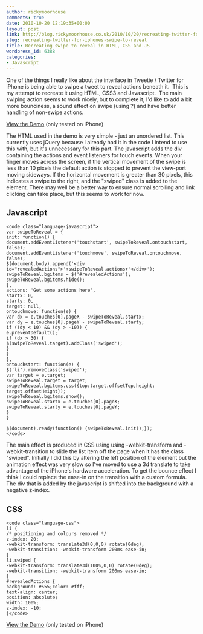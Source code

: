 ```yaml
---
author: rickymoorhouse
comments: true
date: 2010-10-20 12:19:35+00:00
layout: post
link: http://blog.rickymoorhouse.co.uk/2010/10/20/recreating-twitter-for-iphones-swipe-to-reveal/
slug: recreating-twitter-for-iphones-swipe-to-reveal
title: Recreating swipe to reveal in HTML, CSS and JS
wordpress_id: 6388
categories:
- Javascript
---
```


One of the things I really like about the interface in Tweetie / Twitter for iPhone is being able to swipe a tweet to reveal actions beneath it.  This is my attempt to recreate it using HTML, CSS3 and Javascript.  The main swiping action seems to work nicely, but to complete it, I'd like to add a bit more bounciness, a sound effect on swipe (using ?) and have better handling of non-swipe actions.

[View the Demo](http://rickymoorhouse.co.uk/experiments/swipe.html) (only tested on iPhone)

The HTML used in the demo is very simple - just an unordered list. This currently uses jQuery because I already had it in the code I intend to use this with, but it's unnecessary for this part. The javascript adds the div containing the actions and event listeners for touch events. When your finger moves across the screen, if the vertical movement of the swipe is less than 10 pixels the default action is stopped to prevent the view-port moving sideways. If the horizontal movement is greater than 30 pixels, this indicates a swipe to the right, and the "swiped" class is added to the element. There may well be a better way to ensure normal scrolling and link clicking can take place, but this seems to work for now.


## Javascript



    
    <code class="language-javascript">
    var swipeToReveal = {
    init: function() {
    document.addEventListener('touchstart', swipeToReveal.ontouchstart, false);
    document.addEventListener('touchmove', swipeToReveal.ontouchmove, false);
    $(document.body).append('<div id="revealedActions">'+swipeToReveal.actions+'</div>');
    swipeToReveal.bgitems = $('#revealedActions');
    swipeToReveal.bgitems.hide();
    },
    actions: 'Get some actions here',
    startx: 0,
    starty: 0,
    target: null,
    ontouchmove: function(e) {
    var dx = e.touches[0].pageX - swipeToReveal.startx;
    var dy = e.touches[0].pageY - swipeToReveal.starty;
    if ((dy < 10) && (dy > -10)) {
    e.preventDefault();
    if (dx > 30) {
    $(swipeToReveal.target).addClass('swiped');
    }
    }
    },
    ontouchstart: function(e) {
    $('li').removeClass('swiped');
    var target = e.target;
    swipeToReveal.target = target;
    swipeToReveal.bgitems.css({top:target.offsetTop,height: target.offsetHeight});
    swipeToReveal.bgitems.show();
    swipeToReveal.startx = e.touches[0].pageX;
    swipeToReveal.starty = e.touches[0].pageY;
    }
    }
    
    $(document).ready(function() {swipeToReveal.init();});
    </code>



The main effect is produced in CSS using using -webkit-transform and -webkit-transition to slide the list item off the page when it has the class "swiped". Initially I did this by altering the left position of the element but the animation effect was very slow so I've moved to use a 3d translate to take advantage of the iPhone's hardware acceleration. To get the bounce effect I think I could replace the ease-in on the transition with a custom formula. The div that is added by the javascript is shifted into the background with a negative z-index.


## CSS



    
    <code class="language-css">
    li {
    /* positioning and colours removed */
    z-index: 20;
    -webkit-transform: translate3d(0,0,0) rotate(0deg);
    -webkit-transition: -webkit-transform 200ms ease-in;
    }
    li.swiped {
    -webkit-transform: translate3d(100%,0,0) rotate(0deg);
    -webkit-transition: -webkit-transform 200ms ease-in;
    }
    #revealedActions {
    background: #555;color: #fff;
    text-align: center;
    position: absolute;
    width: 100%;
    z-index: -10;
    }</code>



[View the Demo](http://rickymoorhouse.co.uk/experiments/swipe.html) (only tested on iPhone)
